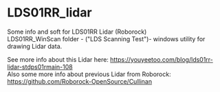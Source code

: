 # LDS01RR_lidar
Some info and soft for LDS01RR Lidar (Roborock)  
LDS01RR_WinScan folder - ("LDS Scanning Test")- windows utility for drawing Lidar data.  

  
See more info about this Lidar here: https://youyeetoo.com/blog/lds01rr-lidar-stdps01rmain-108  
Also some more info about previous Lidar from Roborock: https://github.com/Roborock-OpenSource/Cullinan  



